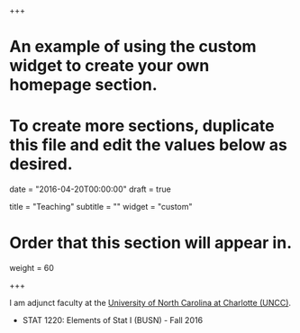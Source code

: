 +++
# An example of using the custom widget to create your own homepage section.
# To create more sections, duplicate this file and edit the values below as desired.

date = "2016-04-20T00:00:00"
draft = true

title = "Teaching"
subtitle = ""
widget = "custom"

# Order that this section will appear in.
weight = 60

+++

I am adjunct faculty at the [University of North Carolina at Charlotte (UNCC)](http://www.uncc.edu/). 

- STAT 1220: Elements of Stat I (BUSN) - Fall 2016
